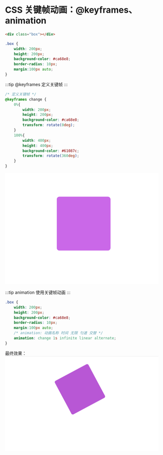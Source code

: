# CSS 关键帧动画：@keyframes、animation

```html
<div class="box"></div>
```
```css
.box {
    width: 200px;
    height: 200px;
    background-color: #ca68e8;
    border-radius: 10px;
    margin:100px auto;
}
```
:::tip @keyframes
定义关键帧
:::
```css
/* 定义关键帧 */
@keyframes change {
    0%{
        width: 200px;
        height: 200px;
        background-color: #ca68e8;
        transform: rotate(0deg);
    }
    100%{
        width: 400px;
        height: 400px;
        background-color: #61087c;
        transform: rotate(360deg);
    }
}
```

![image.png](./animation.png)

:::tip animation
使用关键帧动画
:::

```css
.box {
    width: 200px;
    height: 200px;
    background-color: #ca68e8;
    border-radius: 10px;
    margin:100px auto;
    /* animation: 动画名称 时间 无限 匀速 交替 */
    animation: change 1s infinite linear alternate;
}
```
最终效果：
![image.gif](./animation.gif)


